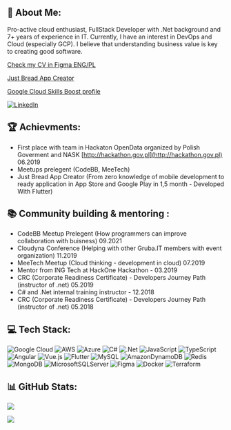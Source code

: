 ## 💫 About Me:

Pro-active cloud enthusiast, FullStack Developer with .Net background and 7+ years of experience in IT. Currently, I have an interest in DevOps and Cloud (especially GCP). I believe that understanding business value is key to creating good software.

[Check my CV in Figma ENG/PL](<https://www.figma.com/file/zY1f8lI1PdNxpMl1X4fTl6/CV-%2F-Resume-(Community)>)

[Just Bread App Creator](https://github.com/niezdamy/just-bread)

[Google Cloud Skills Boost profile](https://www.cloudskillsboost.google/public_profiles/1bd9a13d-7de0-486e-9153-8fb0ddc03512)

[![LinkedIn](https://img.shields.io/badge/LinkedIn-%230077B5.svg?logo=linkedin&logoColor=white)](https://linkedin.com/in/op93)

## 🏆 Achievments:

- First place with team in Hackaton OpenData organized by Polish Goverment and NASK [http://hackathon.gov.pl](http://hackathon.gov.pl) 06.2019
- Meetups prelegent (CodeBB, MeeTech)
- Just Bread App Creator (From zero knowledge of mobile development to ready application in App Store and Google Play in 1,5 month - Developed With Flutter)

## 📚 Community building & mentoring :
- CodeBB Meetup Prelegent (How programmers can improve collaboration with buisness) 09.2021
- Cloudyna Conference (Helping with other Gruba.IT members with event organization) 11.2019
- MeeTech Meetup (Cloud thinking - development in cloud) 07.2019
- Mentor from ING Tech at HackOne Hackathon - 03.2019
- CRC (Corporate Readiness Certificate) - Developers Journey Path (instructor of .net) 05.2019
- C# and .Net internal training instructor - 12.2018
- CRC (Corporate Readiness Certificate) - Developers Journey Path (instructor of .net) 05.2018

## 💻 Tech Stack:

![Google Cloud](https://img.shields.io/badge/Google%20Cloud-%234285F4.svg?style=for-the-badge&logo=google-cloud&logoColor=white) ![AWS](https://img.shields.io/badge/AWS-%23FF9900.svg?style=for-the-badge&logo=amazon-aws&logoColor=white) ![Azure](https://img.shields.io/badge/azure-%230072C6.svg?style=for-the-badge&logo=azure-devops&logoColor=white) ![C#](https://img.shields.io/badge/c%23-%23239120.svg?style=for-the-badge&logo=c-sharp&logoColor=white) ![.Net](https://img.shields.io/badge/.NET-5C2D91?style=for-the-badge&logo=.net&logoColor=white) ![JavaScript](https://img.shields.io/badge/javascript-%23323330.svg?style=for-the-badge&logo=javascript&logoColor=%23F7DF1E) ![TypeScript](https://img.shields.io/badge/typescript-%23007ACC.svg?style=for-the-badge&logo=typescript&logoColor=white) ![Angular](https://img.shields.io/badge/angular-%23DD0031.svg?style=for-the-badge&logo=angular&logoColor=white) ![Vue.js](https://img.shields.io/badge/vuejs-%2335495e.svg?style=for-the-badge&logo=vuedotjs&logoColor=%234FC08D) ![Flutter](https://img.shields.io/badge/Flutter-%2302569B.svg?style=for-the-badge&logo=Flutter&logoColor=white) ![MySQL](https://img.shields.io/badge/mysql-%2300f.svg?style=for-the-badge&logo=mysql&logoColor=white) ![AmazonDynamoDB](https://img.shields.io/badge/Amazon%20DynamoDB-4053D6?style=for-the-badge&logo=Amazon%20DynamoDB&logoColor=white) ![Redis](https://img.shields.io/badge/redis-%23DD0031.svg?style=for-the-badge&logo=redis&logoColor=white) ![MongoDB](https://img.shields.io/badge/MongoDB-%234ea94b.svg?style=for-the-badge&logo=mongodb&logoColor=white) ![MicrosoftSQLServer](https://img.shields.io/badge/Microsoft%20SQL%20Sever-CC2927?style=for-the-badge&logo=microsoft%20sql%20server&logoColor=white) ![Figma](https://img.shields.io/badge/figma-%23F24E1E.svg?style=for-the-badge&logo=figma&logoColor=white) ![Docker](https://img.shields.io/badge/docker-%230db7ed.svg?style=for-the-badge&logo=docker&logoColor=white) ![Terraform](https://img.shields.io/badge/terraform-%235835CC.svg?style=for-the-badge&logo=terraform&logoColor=white)

## 📊 GitHub Stats:

![](https://github-readme-streak-stats.herokuapp.com/?user=niezdamy&theme=dark&hide_border=false)<br/>

[![](https://visitcount.itsvg.in/api?id=niezdamy&icon=0&color=0)](https://visitcount.itsvg.in)
